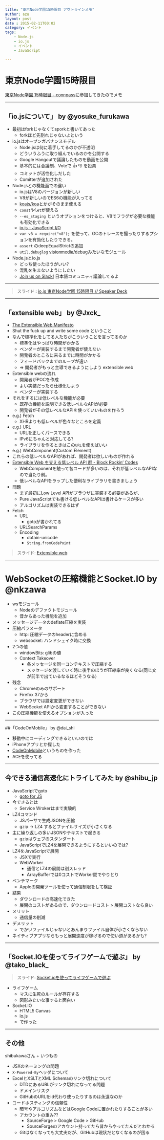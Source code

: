 ```yaml
---
title: "東京Node学園15時限目 アウトラインメモ"
author: azu
layout: post
date : 2015-02-11T00:02
category: イベント
tags:
    - Node.js
    - io.js
    - イベント
    - JavaScript

---
```


# 東京Node学園15時限目

[東京Node学園 15時限目 - connpass](http://nodejs.connpass.com/event/11436/ "東京Node学園 15時限目 - connpass")に参加してきたのでメモ

----

## 「io.jsについて」 by @yosuke_furukawa

- 最初はforkじゃなくてsporkと書いてあった
	- forkほど先割れじゃないよという
- io.jsはオープンガバナンスモデル
	- Node.jsは何に着手してるのかが不透明
	- どういうふうに取り組んでいるのかを公開する
	- Google Hangoutで議論したものを動画を公開
	- 基本的には合議制、Voteで :+1: :-1: を投票
	- コミットが活性化しだした
	- Comitterが追加された
- Node.jsとの機能面での違い
	- io.jsはV8のバージョンが新しい
	- V8が新しいのでES6の機能が入ってる
	- [koajs/koa](https://github.com/koajs/koa "koajs/koa")とかがそのまま使える
	- `const`や`let`が使える
	- `--es_staging` というオプションをつけると、V8でフラグが必要な機能も有効化できる
	- [io.js - JavaScript I/O](https://iojs.org/en/es6.html "io.js - JavaScript I/O")
	- `var v8 = require("v8");` を使って、GCのトレースを撮ったりするプションを有効化したりできる。
	- `assert` のdeepEqualStrictの追加
	- `util.debuglog` [visionmedia/debug](https://github.com/visionmedia/debug "visionmedia/debug")みたいなモジュール
- Node.jsとio.js
	- どっち使ったほうがいい?
	- 混乱を生まないようにしたい
	- [Join us on Slack!](http://iojs-jp-slack.herokuapp.com/ "Join us on Slack!") 日本語コミュニティ議論してるよ


----

> スライド : [io.js 東京Node学園 15時限目 // Speaker Deck](https://speakerdeck.com/yosuke_furukawa/io-dot-js-dong-jing-nodexue-yuan-15shi-xian-mu "io.js 東京Node学園 15時限目 // Speaker Deck")

----

## 「extensible web」 by @Jxck_

- [The Extensible Web Manifesto](https://extensiblewebmanifesto.org/ja/ "The Extensible Web Manifesto")
- Shut the fuck up and write some code ということ
- なんで標準化をしてる人たちがこういうことを言ってるのか
	- 標準化はやっぱり時間がかかる
	- ベンダーが実装するまで開発者が使えない
	- 開発者のところに来るまでに時間がかかる
	- フィードバックまでのループが遠い
	- => 開発者がもっと主導できるようにしよう extensible web
- Extensible webの流れ
	- 開発者がPOCを作成
	- よい実装だったら仕様化しよう
	- ベンダーが実装する
- それをするには低レベルな機能が必要
	- 既存の機能を説明できる低レベルなAPIが必要
	- 開発者がその低レベルなAPIを使っていいものを作ろう
- e.g.) Fetch
	- XHRよりも低レベルが色々なところを定義
- e.g.) URL
	- URLを正しくパースできる
	- IPv6にちゃんと対応してる?
	- ライブラリを作るときはこの`URL`を使えばいい
- e.g.) WebComponent(Custom Element)
- これらの低レベルなAPIがあれば、開発者は欲しいものが作れる
- [Extensible Web を支える低レベル API 群 - Block Rockin’ Codes](http://jxck.hatenablog.com/entry/extensible-lowlevel-api "Extensible Web を支える低レベル API 群 - Block Rockin’ Codes")
	- WebComponentを触って各コードが多いのは、それが低レベルなAPIなので当たり前。
	- 低レベルなAPIをラップした便利なライブラリを書きましょう
- 問題
	- まず最初にLow Level APIがブラウザに実装する必要があるが、
	- Pure JavaScriptでも書ける低レベルなAPIは書けるケースが多い
	- アルゴリズムは実装できるはず
- Fetch
	- URL
		- gotoが書かれてる
	- URLSearchParams
	- Encoding
		- obtain-unicode
		- `String.fromCodePoint`

> スライド: [Extensible web](http://www.slideshare.net/Jxck/extensible-web "Extensible web")


----

# WebSocketの圧縮機能とSocket.IO by @nkzawa

- wsモジュール
	- Nodeのデファクトモジュール
	- 昔からあった機能を追加
- メッセージデータのdeflate圧縮を実装
- 圧縮パラメータ
	- http: 圧縮データのheaderに含める
	- websocket: ハンドシェイク時に交換
- 2つの値
	- windowBits: glibの値
	- Context Takeover
		- 各メッセージを同一コンテキストで圧縮する
		- メッセージを渡していく時に後半のほうが圧縮率が良くなる(同じ文が前半で出ているなるほどそうなる)
- 残念
	- Chromeのみのサポート
	- Firefox 37から
	- ブラウザでは設定変更ができない
	- WebScoket APIから変更することができない
- この圧縮機能を使えるオプションが入った

-----

##「CodeOnMobile」 by @dai_shi

- 移動中にコーディングできるといいのでは
- iPhoneアプリとか探した
- [CodeOnMobile](http://codeonmobile.axlight.com/#/home "CodeOnMobile")というものを作った
- ACEを使ってる


-----

## 今できる通信高速化にトライしてみた by @shibu_jp 

- JavaScriptでgoto
	- [goto for JS](https://gist.github.com/shibukawa/315765020c34f4543665 "goto for JS")
- 今できるとは
	- Service Wrokerはまで実験的
- LZ4コマンド
	-  JSパーサで生成JSONを圧縮
	- gzip -> LZ4 するとファイルサイズが小さくなる
- 主に繰り返しの多いJSONやテキストで起きる
	- gzipはウェブのスタンダート
	- JavaScriptでLZ4を展開できるようにするといいのでは?
- LZ4をJavaScriptで展開
	- JSXで実行
	- WebWorker
		- 通信とLZ4の展開は別スレッド
		- ArrayBufferでは0コストでWorker間でやりとり
- ベンチマーク
	- Appleの開発ツールを使って通信制限をして検証
- 結果
	- ダウンロードの高速化できた
	- 展開のコストがあるので、ダウンロードコスト > 展開コストなら良い
- メリット
	- 通信量の削減
- デメリット
	- でかいファイルじゃないとあんまりファイル自体が小さくならない
- ネイティブアプリならもっと展開速度が稼げるので使い道があるかも?

----

## 「Socket.IOを使ってライフゲームで遊ぶ」 by @tako_black_

> スライド: [Socket.ioを使ってライフゲームで遊ぶ](http://www.slideshare.net/ssuser375b1b/socketio-44399338 "Socket.ioを使ってライフゲームで遊ぶ")

- ライフゲーム
	- マスに生死のルールが存在する
	- 図形みたいな事すると面白い
- Socket.IO
	- HTML5 Canvas
	- io.js
	- で作った
	
-----

## その他

shibukawaさん + いつもの

- JSXのネーミングの問題
- `X-Powered-By`ヘッダについて
- ExcelとXSLTとXML Schemaのリンク切れについて
  - DTDにあるURLがリンク切れになってる問題
  - ドメインリスク
  - GitHubのURLをid代わり使ったりするのは永遠なのか
- コードホスティングの信頼性
  - 暗号やアルゴリズムなどはGoogle Codeに置かれたりすることが多い
  - アカウントの重み??
     - SourceForge > Google Code > GitHub
     - SourceForgeのアカウント持ってたら昔からやってたんだとわかる
  - Gitはなくなっても大丈夫だが、GitHubは現状だとなくなるのが困る
